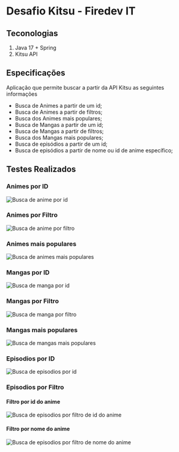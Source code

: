 # Desafio Kitsu - Firedev IT

## Teconologias
1. Java 17 + Spring
2. Kitsu API

## Especificações
Aplicação que permite buscar a partir da API Kitsu as seguintes informações
 - Busca de Animes a partir de um id;
 - Busca de Animes a partir de filtros;
 - Busca dos Animes mais populares;
 - Busca de Mangas a partir de um id;
 - Busca de Mangas a partir de filtros;
 - Busca dos Mangas mais populares;
 - Busca de episódios a partir de um id;
 - Busca de episódios a partir de nome ou id de anime específico;

## Testes Realizados

### Animes por ID
![Busca de anime por id](https://user-images.githubusercontent.com/8571226/148727592-2ff2139d-330f-4b10-81ba-6752d9fb464b.png)
### Animes por Filtro
![Busca de anime por filtro](https://user-images.githubusercontent.com/8571226/148727614-1940b4c4-2bb7-4a0c-9e12-1bd7ec0ee0a6.png)
### Animes mais populares
![Busca de animes mais populares](https://user-images.githubusercontent.com/8571226/148727633-8c06c5c7-1688-4b21-a7a0-907e888b6467.png)
### Mangas por ID
![Busca de manga por id](https://user-images.githubusercontent.com/8571226/148727658-6b401fa1-5b83-4dae-9f7c-3b64ab85a0a6.png)
### Mangas por Filtro
![Busca de manga por filtro](https://user-images.githubusercontent.com/8571226/148727669-7e0bd732-5b64-4f2d-a17d-ba9d573a8870.png)
### Mangas mais populares
![Busca de mangas mais populares](https://user-images.githubusercontent.com/8571226/148727675-81f0fc64-f557-4fcb-940f-fa971645b13f.png)
### Episodios por ID
![Busca de episodios por id](https://user-images.githubusercontent.com/8571226/148727691-6c430675-5344-4037-b215-e1355d439c11.png)
### Episodios por Filtro
#### Filtro por id do anime
![Busca de episodios por filtro de id do anime](https://user-images.githubusercontent.com/8571226/148727724-d299df7c-3fb2-4d75-a912-fe5cfc371759.png)
#### Filtro por nome do anime
![Busca de episodios por filtro de nome do anime](https://user-images.githubusercontent.com/8571226/148727741-16a44d9b-0da9-454c-9643-93f2e83d15b5.png)

